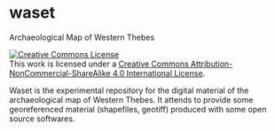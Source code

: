 # waset
Archaeological Map of Western Thebes

<a rel="license" href="http://creativecommons.org/licenses/by-nc-sa/4.0/"><img alt="Creative Commons License" style="border-width:0" src="https://i.creativecommons.org/l/by-nc-sa/4.0/80x15.png" /></a><br />This work is licensed under a <a rel="license" href="http://creativecommons.org/licenses/by-nc-sa/4.0/">Creative Commons Attribution-NonCommercial-ShareAlike 4.0 International License</a>.

Waset is the experimental repository for the digital material of the archaeological map of Western Thebes.
It attends to provide some georeferenced material (shapefiles, geotiff) produced with some open source softwares.


